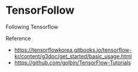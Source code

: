 # TensorFollow
Following Tensorflow

Reference
* https://tensorflowkorea.gitbooks.io/tensorflow-kr/content/g3doc/get_started/basic_usage.html
* https://github.com/golbin/TensorFlow-Tutorials
